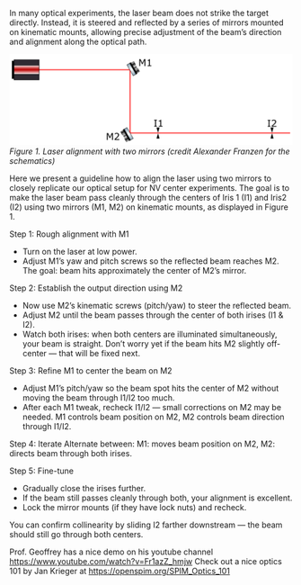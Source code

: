 In many optical experiments, the laser beam does not strike the target directly. Instead, it is steered and reflected by a series of mirrors mounted on kinematic mounts, allowing precise adjustment of the beam’s direction and alignment along the optical path.

![Alignment](../assets/Alignment.png)<br>
*Figure 1. Laser alignment with two mirrors (credit Alexander Franzen for the schematics)*

Here we present a guideline how to align the laser using two mirrors to closely replicate our optical setup for NV center experiments. The goal is to make the laser beam pass cleanly through the centers of Iris 1 (I1) and Iris2 (I2) using two mirrors (M1, M2) on kinematic mounts, as displayed in Figure 1.

Step 1: Rough alignment with M1
- Turn on the laser at low power.
- Adjust M1’s yaw and pitch screws so the reflected beam reaches M2.
The goal: beam hits approximately the center of M2’s mirror.

Step 2: Establish the output direction using M2
- Now use M2’s kinematic screws (pitch/yaw) to steer the reflected beam.
- Adjust M2 until the beam passes through the center of both irises (I1 & I2).
- Watch both irises: when both centers are illuminated simultaneously, your beam is straight.
Don’t worry yet if the beam hits M2 slightly off-center — that will be fixed next.

Step 3: Refine M1 to center the beam on M2
- Adjust M1’s pitch/yaw so the beam spot hits the center of M2 without moving the beam through I1/I2 too much.
- After each M1 tweak, recheck I1/I2 — small corrections on M2 may be needed.
M1 controls beam position on M2,
M2 controls beam direction through I1/I2.

Step 4: Iterate
Alternate between:
M1: moves beam position on M2,
M2: directs beam through both irises.

Step 5: Fine-tune
- Gradually close the irises further.
- If the beam still passes cleanly through both, your alignment is excellent.
- Lock the mirror mounts (if they have lock nuts) and recheck.

You can confirm collinearity by sliding I2 farther downstream — the beam should still go through both centers.

Prof. Geoffrey has a nice demo on his youtube channel
https://www.youtube.com/watch?v=Fr1azZ_hmjw
Check out a nice optics 101 by Jan Krieger at https://openspim.org/SPIM_Optics_101

